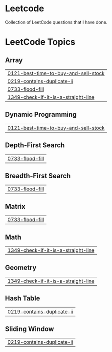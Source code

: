 # Leetcode
Collection of LeetCode questions that I have done.

<!---LeetCode Topics Start-->
# LeetCode Topics
## Array
|  |
| ------- |
| [0121-best-time-to-buy-and-sell-stock](https://github.com/tilwe28/leetcode/tree/master/0121-best-time-to-buy-and-sell-stock) |
| [0219-contains-duplicate-ii](https://github.com/tilwe28/leetcode/tree/master/0219-contains-duplicate-ii) |
| [0733-flood-fill](https://github.com/tilwe28/leetcode/tree/master/0733-flood-fill) |
| [1349-check-if-it-is-a-straight-line](https://github.com/tilwe28/leetcode/tree/master/1349-check-if-it-is-a-straight-line) |
## Dynamic Programming
|  |
| ------- |
| [0121-best-time-to-buy-and-sell-stock](https://github.com/tilwe28/leetcode/tree/master/0121-best-time-to-buy-and-sell-stock) |
## Depth-First Search
|  |
| ------- |
| [0733-flood-fill](https://github.com/tilwe28/leetcode/tree/master/0733-flood-fill) |
## Breadth-First Search
|  |
| ------- |
| [0733-flood-fill](https://github.com/tilwe28/leetcode/tree/master/0733-flood-fill) |
## Matrix
|  |
| ------- |
| [0733-flood-fill](https://github.com/tilwe28/leetcode/tree/master/0733-flood-fill) |
## Math
|  |
| ------- |
| [1349-check-if-it-is-a-straight-line](https://github.com/tilwe28/leetcode/tree/master/1349-check-if-it-is-a-straight-line) |
## Geometry
|  |
| ------- |
| [1349-check-if-it-is-a-straight-line](https://github.com/tilwe28/leetcode/tree/master/1349-check-if-it-is-a-straight-line) |
## Hash Table
|  |
| ------- |
| [0219-contains-duplicate-ii](https://github.com/tilwe28/leetcode/tree/master/0219-contains-duplicate-ii) |
## Sliding Window
|  |
| ------- |
| [0219-contains-duplicate-ii](https://github.com/tilwe28/leetcode/tree/master/0219-contains-duplicate-ii) |
<!---LeetCode Topics End-->